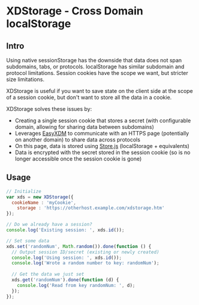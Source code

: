 XDStorage - Cross Domain localStorage
=====================================

Intro
-----

Using native sessionStorage has the downside that data does not span subdomains, tabs, or protocols. localStorage has similar subdomain and protocol limitations. Session cookies have the scope we want, but stricter size limitations.

XDStorage is useful if you want to save state on the client side at the scope of a session cookie, but don't want to store all the data in a cookie.

XDStorage solves these issues by:

* Creating a single session cookie that stores a secret (with configurable domain, allowing for sharing data between subdomains)
* Leverages [EasyXDM](http://easyxdm.net/) to communicate with an HTTPS page (potentially on another domain) to share data across protocols
 * On this page, data is stored using [Store.js](https://github.com/marcuswestin/store.js/) (localStorage + equivalents)
 * Data is encrypted with the secret stored in the session cookie (so is no longer accessible once the session cookie is gone)

Usage
-----

```javascript
// Initialize
var xds = new XDStorage({
  cookieName : 'myCookie',
	storage : 'https://otherhost.example.com/xdstorage.htm'
});

// Do we already have a session?
console.log('Existing session: ', xds.id());

// Set some data
xds.set('randomNum', Math.random()).done(function () {
  // Output session ID/secret (existing or newly created)
  console.log('Using session: ', xds.id());
  console.log('Wrote a random number to key: randomNum');
  
  // Get the data we just set
  xds.get('randomNum').done(function (d) {
    console.log('Read from key randomNum: ', d);
  });
});
```
